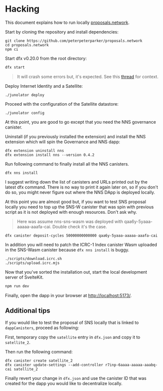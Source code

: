 # Hacking

This document explains how to run locally [proposals.network](https://proposals.network).

Start by cloning the repository and install dependencies:

```
git clone https://github.com/peterpeterparker/proposals.network
cd proposals.network
npm ci
```

Start dfx v0.20.0 from the root directory:

```bash
dfx start
```

> It will crash some errors but, it's expected. See this [thread](https://forum.dfinity.org/t/dfx-nns-install-unusable/32802) for context.

Deploy Internet Identity and a Satellite:

```
./junolator deploy
```

Proceed with the configuration of the Satellite datastore:

```
./junolator config
```

At this point, you are good to go except that you need the NNS governance canister.

Uninstall (if you previously installed the extension) and install the NNS extension which will spin the Governance and NNS dapp:

```
dfx extension uninstall nns
dfx extension install nns --version 0.4.2
```

Run following command to finally install all the NNS canisters.

```
dfx nns install
```

I suggest writing down the list of canisters and URLs printed out by the latest dfx command.
There is no way to print it again later on, so if you don't do so, you might never figure out where the NNS DApp is deployed locally.

At this point you are almost good but, if you want to test SNS proposal locally you need to top up the SNS-W canister that was spin with previous script as it is not deployed with enough resources. Don't ask why.

> Here was assume nns-sns-wasm was deployed with qaa6y-5yaaa-aaaaa-aaafa-cai. Double check it's the case.

```
dfx canister deposit-cycles 50000000000000 qaa6y-5yaaa-aaaaa-aaafa-cai
```

In addition you will need to patch the ICRC-1 Index canister Wasm uploaded in the SNS-Wasm canister because `dfx nns install` is buggy.

```
./scripts/download.icrc.sh 
./scripts/upload.icrc.mjs
```

Now that you've sorted the installation out, start the local development server of SvelteKit.

```bash
npm run dev
```

Finally, open the dapp in your browser at [http://localhost:5173/](http://localhost:5173/).

## Additional tips

If you would like to test the proposal of SNS locally that is linked to `dappCanisters`, proceed as following:

First, temporary copy the `satellite` entry in `dfx.json` and copy it to `satellite_2`.

Then run the following command:

```
dfx canister create satellite_2
dfx canister update-settings --add-controller r7inp-6aaaa-aaaaa-aaabq-cai satellite_2
```

Finally revert your change in `dfx.json` and use the canister ID that was created for the dapp you would like to decentralize locally.

